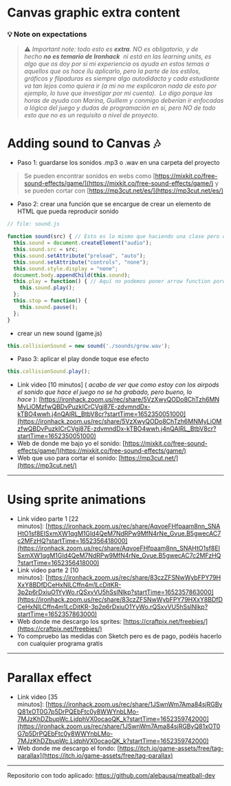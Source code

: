 # Canvas graphic extra content

### 💡 Note on expectations

> ⚠️ *Important note: todo esto es **extra**. NO es obligatorio, y de hecho **no es temario de Ironhack** 
ni está en las learning units, es algo que os doy por si mi experiencia os ayuda en estos temas a aquellos 
que os hace ilu aplicarlo, pero la parte de los estilos, gráficos y flipaduras es siempre algo autodidacta 
y cada estudiante va tan lejos como quiera ir (a mi no me explicaron nada de esto por ejemplo, lo tuve que 
investigar por mi cuenta).  Lo digo porque las horas de ayuda con Marina, Guillem y conmigo deberían ir enfocadas 
a lógica del juego y dudas de programación en sí, pero NO de todo esto que no es un requisito a nivel de proyecto.*


# Adding sound to Canvas 🎶

- Paso 1: guardarse los sonidos .mp3 o .wav en una carpeta del proyecto

> Se pueden encontrar sonidos en webs como [https://mixkit.co/free-sound-effects/game/](https://mixkit.co/free-sound-effects/game/) y se pueden cortar con [https://mp3cut.net/es/](https://mp3cut.net/es/)

- Paso 2: crear una función que se encargue de crear un elemento de HTML que pueda reproducir sonido

```jsx
// file: sound.js

function sound(src) { // Esto es lo mismo que haciendo una clase pero con una función, si queréis podeis copiar directamente esto en un archivo y usarlo
  this.sound = document.createElement("audio");
  this.sound.src = src;
  this.sound.setAttribute("preload", "auto");
  this.sound.setAttribute("controls", "none");
  this.sound.style.display = "none";
  document.body.appendChild(this.sound);
  this.play = function() { // Aquí no podemos poner arrow function porque perdemos el this
    this.sound.play();
  };
  this.stop = function() {
    this.sound.pause();
  };
}
```

- crear un new sound (game.js)

```jsx
this.collisionSound = new sound('./sounds/grow.wav');
```

- Paso 3: aplicar el play donde toque ese efecto

```jsx
this.collisionSound.play();
```

- Link video [10 minutos] ( *acabo de ver que como estoy con los airpods el sonido que hace el juego no se ha grabado, pero bueno, lo hace* ): [https://ironhack.zoom.us/rec/share/5VzXwyQODo8ChTzh6MNMyLiOMzfwQBDvPuzkICrCVgj87E-zdvmndDx-kTBO4wwh.j4nQAIRL_BtbV8cr?startTime=1652350051000](https://ironhack.zoom.us/rec/share/5VzXwyQODo8ChTzh6MNMyLiOMzfwQBDvPuzkICrCVgj87E-zdvmndDx-kTBO4wwh.j4nQAIRL_BtbV8cr?startTime=1652350051000)
- Web de donde me bajo yo el sonido: [https://mixkit.co/free-sound-effects/game/](https://mixkit.co/free-sound-effects/game/)
- Web que uso para cortar el sonido: [https://mp3cut.net/](https://mp3cut.net/)

---

# Using sprite animations

- Link video parte 1 [22 minutos]: [https://ironhack.zoom.us/rec/share/AqvoeFHfpaam8nn_SNAHtO1sf8EISxmXW1qgM1GId4QeM7NdRPw9MfN4rNe_Gvue.B5gwecAC7c2MFzHQ?startTime=1652356418000](https://ironhack.zoom.us/rec/share/AqvoeFHfpaam8nn_SNAHtO1sf8EISxmXW1qgM1GId4QeM7NdRPw9MfN4rNe_Gvue.B5gwecAC7c2MFzHQ?startTime=1652356418000)
- Link video parte 2 [10 minutos]: [https://ironhack.zoom.us/rec/share/83czZFSNwWybFPY79HXxY8BDfDCeHxNlLCffn4m1LcDitKR-3p2p6rDxiuO1YyWo.rQSxvVU5hSslNlkp?startTime=1652357863000](https://ironhack.zoom.us/rec/share/83czZFSNwWybFPY79HXxY8BDfDCeHxNlLCffn4m1LcDitKR-3p2p6rDxiuO1YyWo.rQSxvVU5hSslNlkp?startTime=1652357863000)
- Web donde me descargo los sprites: [https://craftpix.net/freebies/](https://craftpix.net/freebies/)
- Yo compruebo las medidas con Sketch pero es de pago, podéis hacerlo con cualquier programa gratis

---

# Parallax effect

- Link video [35 minutos]: [https://ironhack.zoom.us/rec/share/1JSwnWm7Ama84sjRGByQ81xOT0G7p5DrPQEbFtc0y8WWYnbLMo-7MJzKhDZbupWc.LjdphVX0ocaoQK_k?startTime=1652359742000](https://ironhack.zoom.us/rec/share/1JSwnWm7Ama84sjRGByQ81xOT0G7p5DrPQEbFtc0y8WWYnbLMo-7MJzKhDZbupWc.LjdphVX0ocaoQK_k?startTime=1652359742000)
- Web donde me descargo el fondo: [https://itch.io/game-assets/free/tag-parallax](https://itch.io/game-assets/free/tag-parallax)

---

Repositorio con todo aplicado: https://github.com/alebausa/meatball-dev